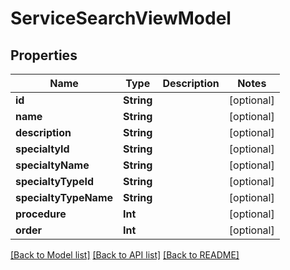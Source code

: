# ServiceSearchViewModel

## Properties
Name | Type | Description | Notes
------------ | ------------- | ------------- | -------------
**id** | **String** |  | [optional] 
**name** | **String** |  | [optional] 
**description** | **String** |  | [optional] 
**specialtyId** | **String** |  | [optional] 
**specialtyName** | **String** |  | [optional] 
**specialtyTypeId** | **String** |  | [optional] 
**specialtyTypeName** | **String** |  | [optional] 
**procedure** | **Int** |  | [optional] 
**order** | **Int** |  | [optional] 

[[Back to Model list]](../README.md#documentation-for-models) [[Back to API list]](../README.md#documentation-for-api-endpoints) [[Back to README]](../README.md)


